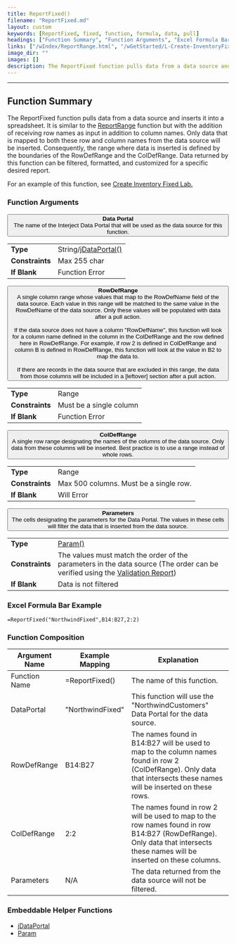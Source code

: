 ```yaml
---
title: ReportFixed()
filename: "ReportFixed.md"
layout: custom
keywords: [ReportFixed, fixed, function, formula, data, pull]
headings: ["Function Summary", "Function Arguments", "Excel Formula Bar Example", "Function Composition", "Embeddable Helper Functions"]
links: ["/wIndex/ReportRange.html", "/wGetStarted/L-Create-InventoryFixed.html", "https://docs.gointerject.com/wIndex/jDataPortal.html", "https://docs.gointerject.com/wIndex/Param.html", "https://docs.gointerject.com/wTroubleshoot/Reports.html#validation-report-for-pullsave-events", "/wIndex/jDataPortal.html", "/wIndex/Param.html"]
image_dir: ""
images: []
description: The ReportFixed function pulls data from a data source and inserts it into a spreadsheet.
---
```

* * *

##  Function Summary

The ReportFixed function pulls data from a data source and inserts it into a spreadsheet. It is similar to the [ReportRange](/wIndex/ReportRange.html) function but with the addition of receiving row names as input in addition to column names. Only data that is mapped to both these row and column names from the data source will be inserted. Consequently, the range where data is inserted is defined by the boundaries of the RowDefRange and the ColDefRange. Data returned by this function can be filtered, formatted, and customized for a specific desired report.

For an example of this function, see [Create Inventory Fixed Lab.](/wGetStarted/L-Create-InventoryFixed.html)

###  Function Arguments

<button class="collapsible-parameter">**Data Portal**<br>The name of the Interject Data Portal that will be used as the data source for this function.</button>
<div markdown="1" class="panel-parameter">
<table>
  <tbody>
    <tr>
		<td class="pph"><b>Type</b></td>
		<td>String/<a href="https://docs.gointerject.com/wIndex/jDataPortal.html">jDataPortal()</a></td>
    </tr>
    <tr>
		<td class="pph"><b>Constraints</b></td>
		<td>Max 255 char</td>
    </tr>
    <tr>
		<td class="pph"><b>If Blank</b></td>
		<td>Function Error</td>
    </tr>
  </tbody>
</table>
</div>

<button class="collapsible-parameter">**RowDefRange**<br>A single column range whose values that map to the RowDefName field of the data source. Each value in this range will be matched to the same value in the RowDefName of the data source. Only these values will be populated with data after a pull action.<br><br>If the data source does not have a column "RowDefName", this function will look for a column name defined in the column in the ColDefRange and the row defined here in RowDefRange. For example, if row 2 is defined in ColDefRange and column B is defined in RowDefRange, this function will look at the value in B2 to map the data to.<br><br>If there are records in the data source that are excluded in this range, the data from those columns will be included in a [leftover] section after a pull action.</button>
<div markdown="1" class="panel-parameter">
<table>
  <tbody>
    <tr>
		<td class="pph"><b>Type</b></td>
		<td>Range</td>
    </tr>
    <tr>
		<td class="pph"><b>Constraints</b></td>
		<td>Must be a single column</td>
    </tr>
    <tr>
		<td class="pph"><b>If Blank</b></td>
		<td>Function Error</td>
    </tr>
  </tbody>
</table>
</div>

<button class="collapsible-parameter">**ColDefRange**<br>A single row range designating the names of the columns of the data source. Only data from these columns will be inserted. Best practice is to use a range instead of whole rows.</button>
<div markdown="1" class="panel-parameter">
<table>
  <tbody>
    <tr>
		<td class="pph"><b>Type</b></td>
		<td>Range</td>
    </tr>
    <tr>
		<td class="pph"><b>Constraints</b></td>
		<td>Max 500 columns. Must be a single row.</td>
    </tr>
    <tr>
		<td class="pph"><b>If Blank</b></td>
		<td>Will Error</td>
    </tr>
  </tbody>
</table>
</div>

<button class="collapsible-parameter">**Parameters**<br>The cells designating the parameters for the Data Portal. The values in these cells will filter the data that is inserted from the data source.</button>
<div markdown="1" class="panel-parameter">
<table>
  <tbody>
    <tr>
		<td class="pph"><b>Type</b></td>
		<td><a href="https://docs.gointerject.com/wIndex/Param.html">Param()</a></td>
    </tr>
    <tr>
		<td class="pph"><b>Constraints</b></td>
		<td>The values must match the order of the parameters in the data source (The order can be verified using the <a href="https://docs.gointerject.com/wTroubleshoot/Reports.html#validation-report-for-pullsave-events">Validation Report</a>)</td>
    </tr>
    <tr>
		<td class="pph"><b>If Blank</b></td>
		<td>Data is not filtered</td>
    </tr>
  </tbody>
</table>
</div>

###  Excel Formula Bar Example

```Excel
=ReportFixed("NorthwindFixed",B14:B27,2:2)
```

###  Function Composition

| Argument Name  |  Example Mapping  |  Explanation   |  
|------|------|------|
|  Function Name  |  =ReportFixed()  |  The name of this function.  |  
|  DataPortal  |  "NorthwindFixed"  |  This function will use the "NorthwindCustomers" Data Portal for the data source.  |  
|  RowDefRange  |  B14:B27  |  The names found in B14:B27 will be used to map to the column names found in row 2 (ColDefRange). Only data that intersects these names will be inserted on these rows.  |  
|  ColDefRange  |  2:2  |  The names found in row 2 will be used to map to the row names found in row B14:B27 (RowDefRange). Only data that intersects these names will be inserted on these columns.  |  
|  Parameters  |  N/A  |  The data returned from the data source will not be filtered.  |  

###  Embeddable Helper Functions

* [jDataPortal](/wIndex/jDataPortal.html)
* [Param](/wIndex/Param.html)
